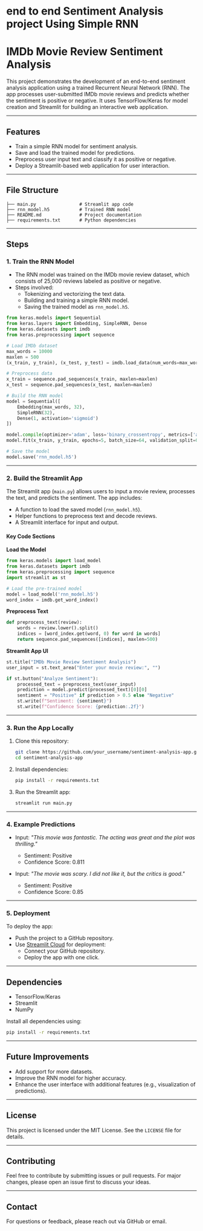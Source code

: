 # end to end Sentiment Analysis project  Using Simple RNN
# IMDb Movie Review Sentiment Analysis

This project demonstrates the development of an end-to-end sentiment analysis application using a trained Recurrent Neural Network (RNN). The app processes user-submitted IMDb movie reviews and predicts whether the sentiment is positive or negative. It uses TensorFlow/Keras for model creation and Streamlit for building an interactive web application.

---

## Features
- Train a simple RNN model for sentiment analysis.
- Save and load the trained model for predictions.
- Preprocess user input text and classify it as positive or negative.
- Deploy a Streamlit-based web application for user interaction.

---

## File Structure
```
├── main.py                # Streamlit app code
├── rnn_model.h5           # Trained RNN model
├── README.md              # Project documentation
├── requirements.txt       # Python dependencies
```

---

## Steps

### 1. Train the RNN Model
- The RNN model was trained on the IMDb movie review dataset, which consists of 25,000 reviews labeled as positive or negative.
- Steps involved:
  - Tokenizing and vectorizing the text data.
  - Building and training a simple RNN model.
  - Saving the trained model as `rnn_model.h5`.

```python
from keras.models import Sequential
from keras.layers import Embedding, SimpleRNN, Dense
from keras.datasets import imdb
from keras.preprocessing import sequence

# Load IMDb dataset
max_words = 10000
maxlen = 500
(x_train, y_train), (x_test, y_test) = imdb.load_data(num_words=max_words)

# Preprocess data
x_train = sequence.pad_sequences(x_train, maxlen=maxlen)
x_test = sequence.pad_sequences(x_test, maxlen=maxlen)

# Build the RNN model
model = Sequential([
    Embedding(max_words, 32),
    SimpleRNN(32),
    Dense(1, activation='sigmoid')
])

model.compile(optimizer='adam', loss='binary_crossentropy', metrics=['accuracy'])
model.fit(x_train, y_train, epochs=5, batch_size=64, validation_split=0.2)

# Save the model
model.save('rnn_model.h5')
```

---

### 2. Build the Streamlit App

The Streamlit app (`main.py`) allows users to input a movie review, processes the text, and predicts the sentiment. The app includes:
- A function to load the saved model (`rnn_model.h5`).
- Helper functions to preprocess text and decode reviews.
- A Streamlit interface for input and output.

#### Key Code Sections

**Load the Model**
```python
from keras.models import load_model
from keras.datasets import imdb
from keras.preprocessing import sequence
import streamlit as st

# Load the pre-trained model
model = load_model('rnn_model.h5')
word_index = imdb.get_word_index()
```

**Preprocess Text**
```python
def preprocess_text(review):
    words = review.lower().split()
    indices = [word_index.get(word, 0) for word in words]
    return sequence.pad_sequences([indices], maxlen=500)
```

**Streamlit App UI**
```python
st.title("IMDb Movie Review Sentiment Analysis")
user_input = st.text_area("Enter your movie review:", "")

if st.button("Analyze Sentiment"):
    processed_text = preprocess_text(user_input)
    prediction = model.predict(processed_text)[0][0]
    sentiment = "Positive" if prediction > 0.5 else "Negative"
    st.write(f"Sentiment: {sentiment}")
    st.write(f"Confidence Score: {prediction:.2f}")
```

---

### 3. Run the App Locally
1. Clone this repository:
   ```bash
   git clone https://github.com/your_username/sentiment-analysis-app.git
   cd sentiment-analysis-app
   ```
2. Install dependencies:
   ```bash
   pip install -r requirements.txt
   ```
3. Run the Streamlit app:
   ```bash
   streamlit run main.py
   ```

---

### 4. Example Predictions
- Input: *"This movie was fantastic. The acting was great and the plot was thrilling."*
  - Sentiment: Positive
  - Confidence Score: 0.811

- Input: *"The movie was scary. I did not like it, but the critics is good."*
  - Sentiment: Positive
  - Confidence Score: 0.85

---

### 5. Deployment
To deploy the app:
- Push the project to a GitHub repository.
- Use [Streamlit Cloud](https://streamlit.io/cloud) for deployment:
  - Connect your GitHub repository.
  - Deploy the app with one click.

---

## Dependencies
- TensorFlow/Keras
- Streamlit
- NumPy

Install all dependencies using:
```bash
pip install -r requirements.txt
```

---

## Future Improvements
- Add support for more datasets.
- Improve the RNN model for higher accuracy.
- Enhance the user interface with additional features (e.g., visualization of predictions).

---

## License
This project is licensed under the MIT License. See the `LICENSE` file for details.

---

## Contributing
Feel free to contribute by submitting issues or pull requests. For major changes, please open an issue first to discuss your ideas.

---

## Contact
For questions or feedback, please reach out via GitHub or email.

